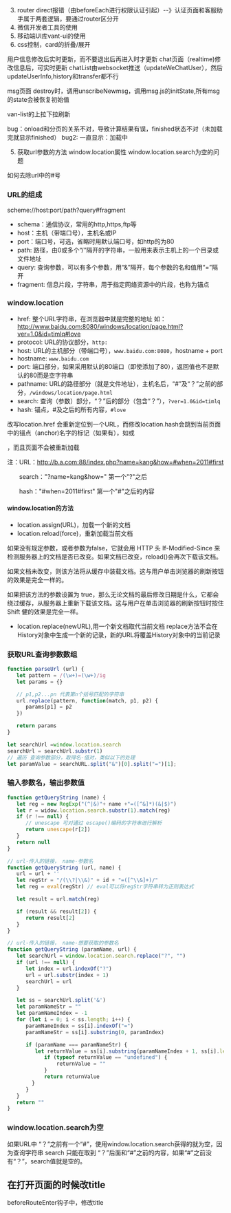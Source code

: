 
3. router direct报错（由beforeEach进行权限认证引起）--》认证页面和客服助手属于两套逻辑，要通过router区分开
1. 微信开发者工具的使用
2. 移动端UI库vant-ui的使用
4. css控制，card的折叠/展开

用户信息修改后实时更新，而不要退出后再进入时才更新
chat页面（realtime)修改信息后，可实时更新 chatList由websocket推送（updateWeChatUser），然后updateUserInfo,history和transfer都不行

msg页面 destroy时，调用unscribeNewmsg，调用msg.js的initState,所有msg的state会被恢复初始值

van-list的上拉下拉刷新

bug：onload和分页的关系不对，导致计算结果有误，finished状态不对（未加载完就显示finished）
bug2: 一直显示：加载中

5. 获取url参数的方法
   window.location属性
   window.location.search为空的问题

如何去除url中的#号

### URL的组成
scheme://host:port/path?query#fragment

- schema：通信协议，常用的http,https,ftp等
- host：主机（带端口号），主机名或IP
- port：端口号，可选，省略时用默认端口号，如http的为80
- path: 路径，由0或多个“/”隔开的字符串，一般用来表示主机上的一个目录或文件地址
- query: 查询参数，可以有多个参数，用“&”隔开，每个参数的名和值用“=”隔开
- fragment: 信息片段，字符串，用于指定网络资源中的片段，也称为锚点

### window.location
- href: 整个URL字符串，在浏览器中就是完整的地址
如：http://www.baidu.com:8080/windows/location/page.html?ver=1.0&id=timlq#love
- protocol: URL的协议部分，`http:`
- host: URL的主机部分（带端口号），`www.baidu.com:8080`，hostname + port
- hostname: `www.baidu.com`
- port: 端口部分，如果采用默认的80端口（即使添加了80），返回值也不是默认的80而是空字符串
- pathname: URL的路径部分（就是文件地址），主机名后，“#”及“？”之前的部分，`/windows/location/page.html`
- search: 查询（参数）部分，“？”后的部分（包含“？”），`?ver=1.0&id=timlq`
- hash: 锚点，#及之后的所有内容，`#love`

改写location.href 会重新定位到一个URL，而修改location.hash会跳到当前页面中的锚点（anchor)名字的标记（如果有），如<a id="name">或<div id="name">，而且页面不会被重新加载

注：URL：http://b.a.com:88/index.php?name=kang&how=#when=2011#first

　　search："?name=kang&how="     第一个"?"之后

　　hash："#when=2011#first"      第一个"#"之后的内容

#### window.location的方法

- location.assign(URL)，加载一个新的文档
- location.reload(force)，重新加载当前文档

如果没有规定参数，或者参数为false，它就会用 HTTP 头 If-Modified-Since 来检测服务器上的文档是否已改变。如果文档已改变，reload()会再次下载该文档。

如果文档未改变，则该方法将从缓存中装载文档。这与用户单击浏览器的刷新按钮的效果是完全一样的。

如果把该方法的参数设置为 true，那么无论文档的最后修改日期是什么，它都会绕过缓存，从服务器上重新下载该文档。这与用户在单击浏览器的刷新按钮时按住 Shift 健的效果是完全一样。

- location.replace(newURL),用一个新文档取代当前文档
replace方法不会在History对象中生成一个新的记录，新的URL将覆盖History对象中的当前记录

### 获取URL查询参数数组
```javascript
function parseUrl (url) {
   let pattern = /(\w+)=(\w+)/ig
   let params = {}

   // p1,p2...pn 代表第n个括号匹配的字符串
   url.replace(pattern, function(match, p1, p2) {
      params[p1] = p2
   })

   return params
}

let searchUrl =window.location.search
searchUrl = searchUrl.substr(1)
// 遍历 查询参数部分，取得名-值对，类似以下的处理
let paramValue = searchURL.split("&")[0].split("=")[1];
```

### 输入参数名，输出参数值
```javascript
function getQueryString (name) {
   let reg = new RegExp("(^|&)"+ name +"=([^&]*)(&|$)")
   let r = widow.location.search.substr(1).match(reg)
   if (r !== null) {
      // unescape 可对通过 escape()编码的字符串进行解析
      return unescape(r[2])
   }
   return null
}

// url-传入的链接， name-参数名
function getQueryString (url, name) {
   url = url + ''
   let regStr = "/(\\?|\\&)" + id + "=([^\\&]+)/"
   let reg = eval(regStr) // eval可以将regStr字符串转为正则表达式

   let result = url.match(reg)

   if (result && result[2]) {
      return result[2]
   }
}

// url-传入的链接， name-想要获取的参数名
function getQueryString (paramName, url) {
   let searchUrl = window.location.search.replace("?", "")
   if (url !== null) {
      let index = url.indexOf("?")
      url = url.substr(index + 1)
      searchUrl = url
   }

   let ss = searchUrl.split('&')
   let paramNameStr = ""
   let paramNameIndex = -1
   for (let i = 0; i < ss.length; i++) {
      paramNameIndex = ss[i].indexOf("=")
      paramNameStr = ss[i].substring(0, paramIndex)

      if (paramName === paramNameStr) {
         let returnValue = ss[i].substring(paramNameIndex + 1, ss[i].length)
            if (typeof returnValue == "undefined") {
                returnValue = ""
            }
            return returnValue
        }
      }
   }
   return ""
}
```

### window.location.search为空
如果URL中 “？”之前有一个“#”，使用window.location.search获得的就为空，因为查询字符串 search 只能在取到 “？”后面和“#”之前的内容，如果“#”之前没有“？”，search值就是空的。

## 在打开页面的时候改title
beforeRouteEnter钩子中，修改title

